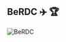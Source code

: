 ## BeRDC :airplane: :trophy:

![BeRDC](https://github.com/BeRDC/.github/blob/main/profile/berdcmoc.png)
